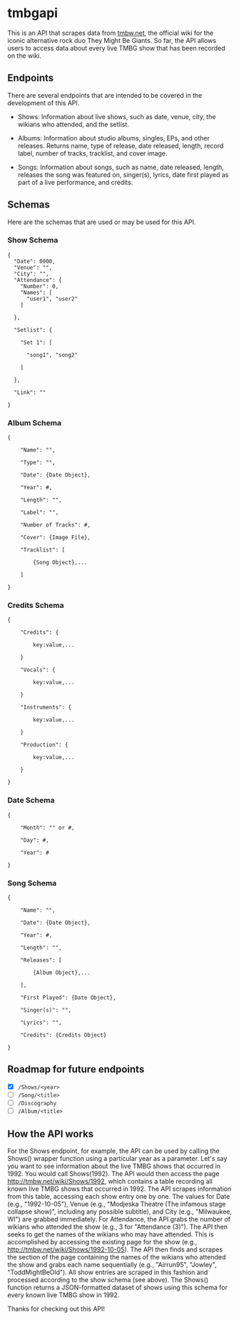 # tmbgapi
This is an API that scrapes data from [tmbw.net](http://tmbw.net/wiki/Main_Page), the official wiki for the iconic alternative rock duo They Might Be Giants. So far, the API allows users to access data about every live TMBG show that has been recorded on the wiki.

## Endpoints
There are several endpoints that are intended to be covered in the development of this API.

- Shows: Information about live shows, such as date, venue, city, the wikians who attended, and the setlist.

- Albums: Information about studio albums, singles, EPs, and other releases. Returns name, type of release, date released, length, record label, number of tracks, tracklist, and cover image.

- Songs: Information about songs, such as name, date released, length, releases the song was featured on, singer(s), lyrics, date first played as part of a live performance, and credits.

## Schemas
Here are the schemas that are used or may be used for this API.

### Show Schema

```
{
  "Date": 0000,
  "Venue": "", 
  "City": "",
  "Attendance": {
    "Number": 0,
    "Names": [
      "user1", "user2"
    ]
    
  },
  
  "Setlist": {
  
    "Set 1": [
    
      "song1", "song2"
      
    ]
    
  },
  
  "Link": ""
  
}
```

### Album Schema

```
{

	"Name": "",
  
	"Type": "",
  
	"Date": {Date Object},
  
	"Year": #,
  
	"Length": "",
  
	"Label": "",
  
	"Number of Tracks": #,
  
	"Cover": {Image File},
  
	"Tracklist": [
  
		{Song Object},...
    
	]
  
}
```

### Credits Schema

```
{

	"Credits": {
  
		key:value,...
    
	}
  
	"Vocals": {
  
		key:value,...
    
	}
  
	"Instruments": {
  
		key:value,...
    
	}
  
	"Production": {
  
		key:value,...
    
	}
  
}
```

### Date Schema

```
{

	"Month": "" or #,
  
	"Day": #,
  
	"Year": #
  
}
```

### Song Schema

```
{

	"Name": "",
  
	"Date": {Date Object},
  
	"Year": #,
  
	"Length": "",
  
	"Releases": [
  
		{Album Object},...
    
	],
  
	"First Played": {Date Object},
  
	"Singer(s)": "",
  
	"Lyrics": "",
  
	"Credits": {Credits Object}
  
}
```

## Roadmap for future endpoints

- [X] `/Shows/<year>`
- [ ] `/Song/<title>`
- [ ] `/Discography`
- [ ] `/Album/<title>`

## How the API works
For the Shows endpoint, for example, the API can be used by calling the Shows() wrapper function using a particular year as a parameter. Let's say you want to see information about the live TMBG shows that occurred in 1992. You would call Shows(1992). The API would then access the page http://tmbw.net/wiki/Shows/1992, which contains a table recording all known live TMBG shows that occurred in 1992. The API scrapes information from this table, accessing each show entry one by one. The values for Date (e.g., "1992-10-05"), Venue (e.g., "Modjeska Theatre (The infamous stage collapse show)", including any possible subtitle), and City (e.g., "Milwaukee, WI") are grabbed immediately. For Attendance, the API grabs the number of wikians who attended the show (e.g., 3 for "Attendance (3)"). The API then seeks to get the names of the wikians who may have attended. This is accomplished by accessing the existing page for the show (e.g., http://tmbw.net/wiki/Shows/1992-10-05). The API then finds and scrapes the section of the page containing the names of the wikians who attended the show and grabs each name sequentially (e.g., "Airrun95", "Jowley", "ToddMightBeOld"). All show entries are scraped in this fashion and processed according to the show schema (see above). The Shows() function returns a JSON-formatted dataset of shows using this schema for every known live TMBG show in 1992.

Thanks for checking out this API!
